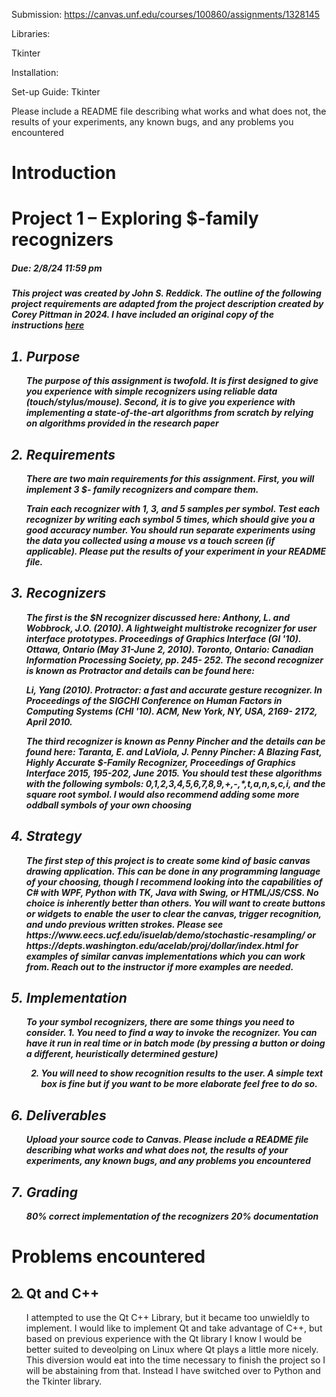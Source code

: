 Submission: https://canvas.unf.edu/courses/100860/assignments/1328145

Libraries:

Tkinter



Installation:


Set-up Guide:
    Tkinter



Please include a README file describing what works and
what does not, the results of your experiments, any known bugs, and any problems you
encountered

<h1>Introduction</h1>
<h1>Project 1 – Exploring $-family recognizers</h1>
<h5>Due: 2/8/24 11:59 pm<h5/>

This project was created by John S. Reddick. The outline of the following project requirements are adapted from the 
    project description created by Corey Pittman in 2024. I have included an original copy of the instructions 
[here](https://github.com/John-S-Reddick/resume-reference/blob/main/CIS4930%20Novel%20User%20Interfaces/Project%201/SpecialTopicsProj1.pdf "here")

<ol>
  <h2><li>Purpose</h2>
    The purpose of this assignment is twofold. It is first designed to give you experience with simple
    recognizers using reliable data (touch/stylus/mouse). Second, it is to give you experience with
    implementing a state-of-the-art algorithms from scratch by relying on algorithms provided in
    the research paper
    </li>

  <h2><li>Requirements</h2>
    There are two main requirements for this assignment. First, you will implement 3 $- family
    recognizers and compare them.

Train each recognizer with 1, 3, and 5 samples per symbol. Test each recognizer by writing each
symbol 5 times, which should give you a good accuracy number. You should run separate
experiments using the data you collected using a mouse vs a touch screen (if applicable). Please
put the results of your experiment in your README file.
  </li>

  <h2><li>Recognizers</h2>
The first is the $N recognizer discussed here:
Anthony, L. and Wobbrock, J.O. (2010). A lightweight multistroke recognizer for user interface
prototypes. Proceedings of Graphics Interface (GI '10). Ottawa, Ontario (May 31-June 2, 2010).
Toronto, Ontario: Canadian Information Processing Society, pp. 245- 252.
The second recognizer is known as Protractor and details can be found here:

Li, Yang (2010). Protractor: a fast and accurate gesture recognizer. In Proceedings of the SIGCHI
Conference on Human Factors in Computing Systems (CHI '10). ACM, New York, NY, USA, 2169-
2172, April 2010.

The third recognizer is known as Penny Pincher and the details can be found here:
Taranta, E. and LaViola, J. Penny Pincher: A Blazing Fast, Highly Accurate $-Family Recognizer,
Proceedings of Graphics Interface 2015, 195-202, June 2015.
You should test these algorithms with the following symbols: 0,1,2,3,4,5,6,7,8,9,+,-,*,t,a,n,s,c,i,
and the square root symbol. I would also recommend adding some more oddball symbols of
your own choosing</li>

  <h2><li>Strategy</h2>
    The first step of this project is to create some kind of basic canvas drawing application. This can
    be done in any programming language of your choosing, though I recommend looking into the
    capabilities of C# with WPF, Python with TK, Java with Swing, or HTML/JS/CSS. No choice is
    inherently better than others. You will want to create buttons or widgets to enable the user to
    clear the canvas, trigger recognition, and undo previous written strokes. Please see
    https://www.eecs.ucf.edu/isuelab/demo/stochastic-resampling/ or
    https://depts.washington.edu/acelab/proj/dollar/index.html for examples of similar canvas
    implementations which you can work from. Reach out to the instructor if more examples are
    needed.
    </li>
  <h2><li>Implementation</h2>
To  your symbol recognizers, there are some things you need to consider.
1. You need to find a way to invoke the recognizer. You can have it run in real time or in
batch mode (by pressing a button or doing a different, heuristically determined gesture)

2. You will need to show recognition results to the user. A simple text box is fine but if you
want to be more elaborate feel free to do so.
    </li>
  <h2><li>Deliverables</h2>
Upload your source code to Canvas. Please include a README file describing what works and
what does not, the results of your experiments, any known bugs, and any problems you
encountered
    </li>
    <h2><li>Grading</h2>
    80% correct implementation of the recognizers
    20% documentation
    </li>
</ol>


<h1>Problems encountered</h1>

<ol>
    <li>
        <h2><li>Qt and C++</h2>
        I attempted to use the Qt C++ Library, but it became too unwieldly to implement.
        I would like to implement Qt and take advantage of C++, but based on previous experience 
        with the Qt library I know I would be better suited to deveolping on Linux where Qt plays a little more nicely.
        This diversion would eat into the time necessary to finish the project so I will be abstaining from that.
        Instead I have switched over to Python and the Tkinter library.
    </li>
</ol>

